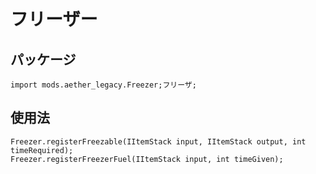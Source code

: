# フリーザー

## パッケージ

```zenscript
import mods.aether_legacy.Freezer;フリーザ;
```
## 使用法

```zenscript
Freezer.registerFreezable(IItemStack input, IItemStack output, int timeRequired);
Freezer.registerFreezerFuel(IItemStack input, int timeGiven);
```